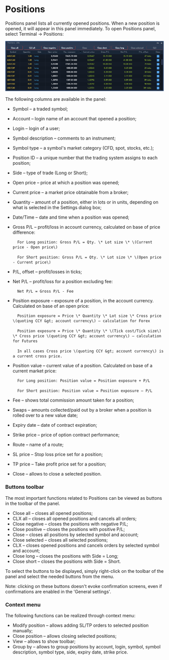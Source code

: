 # Positions

Positions panel lists all currently opened positions. When a new position is opened, it will appear in this panel immediately. To open Positions panel, select Terminal -&gt; Positions:

![](../../.gitbook/assets/1%20%2856%29.png)

The following columns are available in the panel:

* Symbol – a traded symbol;
* Account – login name of an account that opened a position;
* Login – login of a user;
* Symbol description – comments to an instrument;
* Symbol type – a symbol's market category \(CFD, spot, stocks, etc.\);
* Position ID – a unique number that the trading system assigns to each position;
* Side – type of trade \(Long or Short\);
* Open price – price at which a position was opened;
* Current price – a market price obtainable from a broker;
* Quantity – amount of a position, either in lots or in units, depending on what is selected in the Settings dialog box;
* Date/Time – date and time when a position was opened;
* Gross P/L – profit/loss in account currency, calculated on base of price difference:

        For Long position: Gross P/L = Qty. \* Lot size \* \(Current price - Open price\)

        For Short position: Gross P/L = Qty. \* Lot size \* \(Open price - Current price\)

* P/L, offset – profit/losses in ticks;
* Net P/L – profit/loss for a position excluding fee:

        Net P/L = Gross P/L - Fee

* Position exposure – exposure of a position, in the account currency. Calculated on base of an open price:

        Position exposure = Price \* Quantity \* Lot size \* Cross price \(quoting CCY &gt; account currency\) – calculation for Forex

        Position exposure = Price \* Quantity \* \(Tick cost/Tick size\) \* Cross price \(quoting CCY &gt; account currency\) – calculation for Futures

        In all cases Cross price \(quoting CCY &gt; account currency\) is a current cross price.

* Position value – current value of a position. Calculated on base of a current market price:

        For Long position: Position value = Position exposure + P/L

        For Short position: Position value = Position exposure – P/L

* Fee – shows total commission amount taken for a position;
* Swaps – amounts collected/paid out by a broker when a position is rolled over to a new value date;
* Expiry date – date of contract expiration;
* Strike price – price of option contract performance;
* Route – name of a route;
* SL price – Stop loss price set for a position;
* TP price – Take profit price set for a position;
* Close – allows to close a selected position.

### **Buttons toolbar**

The most important functions related to Positions can be viewed as buttons in the toolbar of the panel.

* Close all – closes all opened positions;
* CLX all – closes all opened positions and cancels all orders;
* Close negative – closes the positions with negative P/L;
* Close positive – closes the positions with positive P/L;
* Close – closes all positions by selected symbol and account;
* Close selected – closes all selected positions;
* CLX – closes opened positions and cancels orders by selected symbol and account;
* Close long – closes the positions with Side = Long;
* Close short – closes the positions with Side = Short.

To select the buttons to be displayed, simply right-click on the toolbar of the panel and select the needed buttons from the menu.

Note: clicking on these buttons doesn't evoke confirmation screens, even if confirmations are enabled in the 'General settings'.

### **Context menu**

The following functions can be realized through context menu:

* Modify position – allows adding SL/TP orders to selected position manually;
* Close position – allows closing selected positions;
* View – allows to show toolbar;
* Group by – allows to group positions by account, login, symbol, symbol description, symbol type, side, expiry date, strike price.



